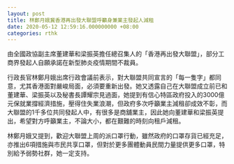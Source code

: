 ```yaml
---
layout: post
title: 林鄭月娥冀香港再出發大聯盟呼籲身兼業主發起人減租
date: 2020-05-12 12:59:16.000000000 +08:00
categories: rthk
---
```


由全國政協副主席董建華和梁振英擔任總召集人的「香港再出發大聯盟」，部分工商界發起人自願承諾在新型肺炎疫情期間不裁員。

行政長官林鄭月娥出席行政會議前表示，對大聯盟共同宣言的「每一隻字」都同意，尤其香港面對嚴峻局面，必須要重新出發。她又透露自己在大聯盟成立前已和董建華、梁振英以及秘書長譚耀宗見過面，她提到有信心特區政府投入的3000億元保就業撐經濟措施，壓得住失業浪潮，但政府多次呼籲業主減租卻成效不彰，而大聯盟的1千多位共同發起人中，有很多是商舖業主，因此她向董建華和梁振英提出，希望對方呼籲業主，不論大小，都在艱難的時刻向租戶減租。

林鄭月娥又提到，歡迎大聯盟上周的派口罩行動，雖然政府的口罩存貨已經充足，亦推出6項措施與市民共享口罩，但對於更多團體動員民間力量提供更多口罩，特別給予弱勢社群，她一定支持。
